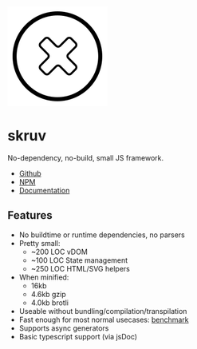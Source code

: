 ![skruv](./icon.svg)

# skruv

No-dependency, no-build, small JS framework.

* [Github](https://github.com/skruv/skruv)
* [NPM](https://npmjs.com/skruv)
* [Documentation](https://skruv.io)

## Features

* No buildtime or runtime dependencies, no parsers
* Pretty small:
  * ~200 LOC vDOM
  * ~100 LOC State management
  * ~250 LOC HTML/SVG helpers
* When minified:
  * 16kb
  * 4.6kb gzip
  * 4.0kb brotli
* Useable without bundling/compilation/transpilation
* Fast enough for most normal usecases: [benchmark](https://krausest.github.io/js-framework-benchmark/index.html)
* Supports async generators
* Basic typescript support (via jsDoc)
<!-- * Works with web components: [tests](https://custom-elements-everywhere.com/libraries/skruv/results/results.html) -->
